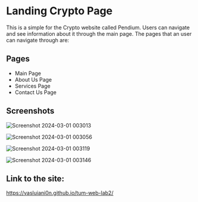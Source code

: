# Landing Crypto Page 

This is a simple for the Crypto website called Pendium. Users can navigate and see information about it through the main page.
The pages that an user can navigate through are:

## Pages

- Main Page
- About Us Page
- Services Page
- Contact Us Page

## Screenshots

![Screenshot 2024-03-01 003013](https://github.com/VasluianI0n/tum-web-lab2/assets/79792299/8630d9b8-e9cb-400a-9d06-d4f963a15f78)

![Screenshot 2024-03-01 003056](https://github.com/VasluianI0n/tum-web-lab2/assets/79792299/ae74d7c7-1bb9-40eb-8e26-e3bcd5d0f342)

![Screenshot 2024-03-01 003119](https://github.com/VasluianI0n/tum-web-lab2/assets/79792299/9be86b2e-42ef-47f1-814e-9191641ad3f9)

![Screenshot 2024-03-01 003146](https://github.com/VasluianI0n/tum-web-lab2/assets/79792299/73d5e29a-9208-4e37-be02-3c2ae7a4a0a6)

## Link to the site:

https://vasluiani0n.github.io/tum-web-lab2/
